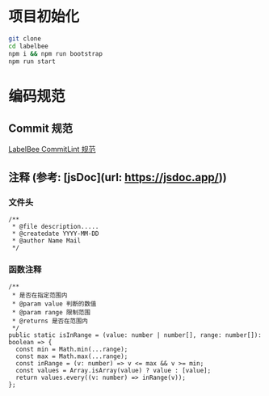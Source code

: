 # 项目初始化

```bash
git clone
cd labelbee
npm i && npm run bootstrap
npm run start
```

# 编码规范

## Commit 规范

[LabelBee CommitLint 规范](./commitlint.md)

## 注释 (参考: [jsDoc](url: https://jsdoc.app/))

### 文件头

```
/**
 * @file description.....
 * @createdate YYYY-MM-DD
 * @author Name Mail
 */
```

### 函数注释

```
/**
 * 是否在指定范围内
 * @param value 判断的数值
 * @param range 限制范围
 * @returns 是否在范围内
 */
public static isInRange = (value: number | number[], range: number[]): boolean => {
  const min = Math.min(...range);
  const max = Math.max(...range);
  const inRange = (v: number) => v <= max && v >= min;
  const values = Array.isArray(value) ? value : [value];
  return values.every((v: number) => inRange(v));
};
```
